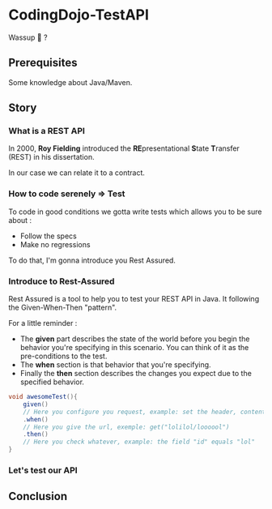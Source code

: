 # CodingDojo-TestAPI

Wassup :ghost: ?

## Prerequisites

Some knowledge about Java/Maven.

## Story

### What is a REST API

In 2000, **Roy Fielding** introduced the **RE**presentational **S**tate **T**ransfer (REST) in his dissertation.

In our case we can relate it to a contract.

### How to code serenely => Test

To code in good conditions we gotta write tests which allows you to be sure about :
 - Follow the specs
 - Make no regressions

To do that, I'm gonna introduce you Rest Assured.

### Introduce to Rest-Assured

Rest Assured is a tool to help you to test your REST API in Java. It following the Given-When-Then "pattern".

For a little reminder :
- The **given** part describes the state of the world before you begin the behavior you're specifying in this scenario. You can think of it as the pre-conditions to the test.
- The **when** section is that behavior that you're specifying.
- Finally the **then** section describes the changes you expect due to the specified behavior.

```java
void awesomeTest(){
	given()
	// Here you configure you request, example: set the header, contentType, etc.  
	.when()
	// Here you give the url, exemple: get("lolilol/loooool")
	.then()
	// Here you check whatever, example: the field "id" equals "lol"
}
```

### Let's test our API

## Conclusion
